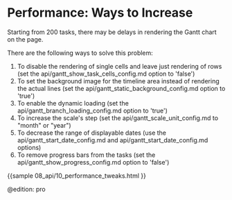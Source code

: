 Performance: Ways to Increase
==================================
Starting from 200 tasks, there may be delays in rendering the Gantt chart on the page.

 
There are the following ways to solve this problem:

1. To disable the rendering of single cells and leave just rendering of rows (set the api/gantt_show_task_cells_config.md option to 'false') 
2. To set the background image for the timeline area instead of rendering the actual lines (set the api/gantt_static_background_config.md option to 'true')
1. To enable the dynamic loading (set the api/gantt_branch_loading_config.md option to 'true')
2. To increase the scale's step (set the api/gantt_scale_unit_config.md to "month" or "year")
3. To decrease the range of displayable dates (use the api/gantt_start_date_config.md and api/gantt_start_date_config.md options)
4. To remove progress bars from the tasks (set the api/gantt_show_progress_config.md option to 'false')


{{sample
08_api/10_performance_tweaks.html
}}

@edition: pro
